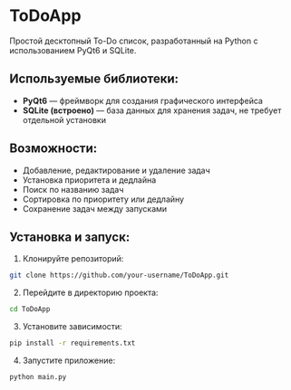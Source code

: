 # ToDoApp

Простой десктопный To-Do список, разработанный на Python с использованием PyQt6 и SQLite.

## Используемые библиотеки:

- **PyQt6** — фреймворк для создания графического интерфейса
- **SQLite (встроено)** — база данных для хранения задач, не требует отдельной установки

## Возможности:

- Добавление, редактирование и удаление задач
- Установка приоритета и дедлайна
- Поиск по названию задач
- Сортировка по приоритету или дедлайну
- Сохранение задач между запусками

## Установка и запуск:

1. Клонируйте репозиторий:

```bash
git clone https://github.com/your-username/ToDoApp.git
```

2. Перейдите в директорию проекта:

```bash
cd ToDoApp
```

3. Установите зависимости:

```bash
pip install -r requirements.txt
```

4. Запустите приложение:

```bash
python main.py
```

